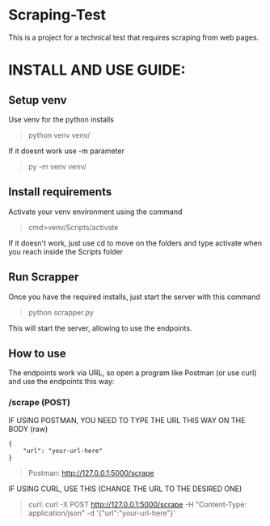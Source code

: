 # Scraping-Test
This is a project for a technical test that requires scraping from web pages.

# INSTALL AND USE GUIDE:

## Setup venv

Use venv for the python installs

> python venv venv/

If it doesnt work use -m parameter

> py -m venv venv/

## Install requirements

Activate your venv environment using the command

> cmd>venv/Scripts/activate

If it doesn't work, just use cd to move on the folders and type activate when you reach inside the Scripts folder

## Run Scrapper

Once you have the required installs, just start the server with this command

> python scrapper.py

This will start the server, allowing to use the endpoints.

## How to use

The endpoints work via URL, so open a program like Postman (or use curl) and use the endpoints this way:

### /scrape (POST)
IF USING POSTMAN, YOU NEED TO TYPE THE URL THIS WAY ON THE BODY (raw)
```
{
    "url": "your-url-here"
}
```
> Postman: http://127.0.0.1:5000/scrape

IF USING CURL, USE THIS (CHANGE THE URL TO THE DESIRED ONE)

> curl: curl -X POST http://127.0.0.1:5000/scrape -H "Content-Type: application/json" -d '{"url":"your-url-here"}'
